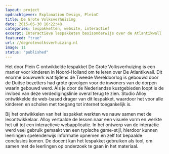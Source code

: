 ```yaml
---
layout: project
opdrachtgever: Explanation Design, PleinC
title: De Grote Volksverhuizing
date: 2015-05-30 16:22:48
categories: lespakketten, website, interactief
excerpt: Interactieve lespakketen basisonderwijs over de Atlantikwall
featured: "true"
url: //degrotevolksverhuizing.nl
image: 11
status: "published"
---
```

Het door Plein C ontwikkelde lespakket De Grote Volksverhuizing is een manier voor kinderen in Noord-Holland om te leren over De Atlantikwall. Dit enorme bouwwerk wat tijdens de Tweede Wereldoorlog is gebouwd door de Duitse bezetters had grote gevolgen voor de inwoners van de dorpen waarin gebouwd werd. Als je door de Nederlandse kustgebieden loopt is de invloed van deze verdedigingslinie overal terug te zien. Studio Alloy ontwikkelde de web-based drager van dit lespakket, waardoor het voor alle kinderen en scholen met toegang tot internet toegankelijk is.

Bij het ontwikkelen van het lespakket werkten we nauw samen met de lesontwikkelaar. Alloy vertaalde de lessen naar een visuele vorm en werkte het uit tot een interactieve webapplicatie. In het ontwerp van de interactie werd veel gebruik gemaakt van een typische game-stijl, hierdoor kunnen leerlingen spelenderwijs informatie opnemen en zelf tot bepaalde conclusies komen. De docent kan het lespakket gebruiken als tool, om samen met de leerlingen op onderzoek te gaan in het materiaal.
